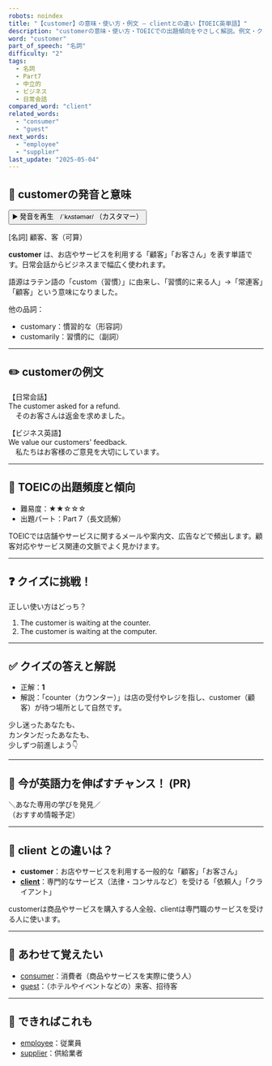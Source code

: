```yaml
---
robots: noindex
title: "【customer】の意味・使い方・例文 ― clientとの違い【TOEIC英単語】"
description: "customerの意味・使い方・TOEICでの出題傾向をやさしく解説。例文・クイズ付きでclientとの違いもわかりやすく学べます。"
word: "customer"
part_of_speech: "名詞"
difficulty: "2"
tags:
  - 名詞
  - Part7
  - 中立的
  - ビジネス
  - 日常会話
compared_word: "client"
related_words:
  - "consumer"
  - "guest"
next_words:
  - "employee"
  - "supplier"
last_update: "2025-05-04"
---
```


## 🔰 customerの発音と意味

<button class="play-audio" onclick="playTTS('customer')">
  <span class="play-audio-main">
    ▶️ 発音を再生　/ˈkʌstəmər/
  </span>
  <span class="play-audio-sub">
    （カスタマー）
  </span>
</button>

[名詞] 顧客、客（可算）

**customer** は、お店やサービスを利用する「顧客」「お客さん」を表す単語です。日常会話からビジネスまで幅広く使われます。

語源はラテン語の「custom（習慣）」に由来し、「習慣的に来る人」→「常連客」「顧客」という意味になりました。

他の品詞：  
- customary：慣習的な（形容詞）
- customarily：習慣的に（副詞）

---

## ✏️ customerの例文

【日常会話】  
The customer asked for a refund.  
　そのお客さんは返金を求めました。

【ビジネス英語】  
We value our customers' feedback.  
　私たちはお客様のご意見を大切にしています。

---

## 🎯 TOEICの出題頻度と傾向

- 難易度：★★☆☆☆
- 出題パート：Part 7（長文読解）

TOEICでは店舗やサービスに関するメールや案内文、広告などで頻出します。顧客対応やサービス関連の文脈でよく見かけます。

---

## ❓ クイズに挑戦！

正しい使い方はどっち？

1. The customer is waiting at the counter.  
2. The customer is waiting at the computer.

---

## ✅ クイズの答えと解説

- 正解：**1**
- 解説：「counter（カウンター）」は店の受付やレジを指し、customer（顧客）が待つ場所として自然です。

少し迷ったあなたも、  
カンタンだったあなたも、  
少しずつ前進しよう👇️

---

## 🚀 今が英語力を伸ばすチャンス！ (PR)

<div class="info-center">
＼あなた専用の学びを発見／<br>  
（おすすめ情報予定）
</div>

---

## 🤔  client との違いは？

- **customer**：お店やサービスを利用する一般的な「顧客」「お客さん」
- **[client](/word/client)**：専門的なサービス（法律・コンサルなど）を受ける「依頼人」「クライアント」

customerは商品やサービスを購入する人全般、clientは専門職のサービスを受ける人に使います。

---

## 🧩 あわせて覚えたい

- [consumer](/word/consumer)：消費者（商品やサービスを実際に使う人）
- [guest](/word/guest)：（ホテルやイベントなどの）来客、招待客

---

## 📖 できればこれも

- [employee](/word/employee)：従業員
- [supplier](/word/supplier)：供給業者

<!-- cvid: aid05_bid22 -->
